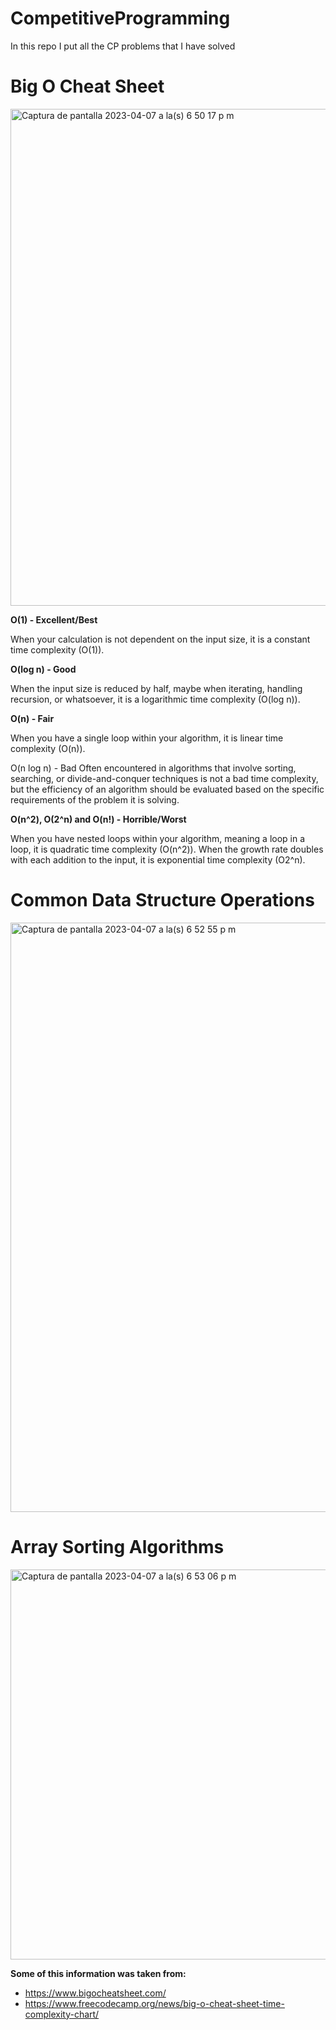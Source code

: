 # CompetitiveProgramming
In this repo I put all the CP problems that I have solved


# Big O Cheat Sheet

<img width="795" alt="Captura de pantalla 2023-04-07 a la(s) 6 50 17 p m" src="https://user-images.githubusercontent.com/73514009/230693401-4ec63e1b-4a06-4fd7-be08-f357a1760111.png">

**O(1) - Excellent/Best**

When your calculation is not dependent on the input size, it is a constant time complexity (O(1)).

**O(log n) - Good**

When the input size is reduced by half, maybe when iterating, handling recursion, or whatsoever, it is a logarithmic time complexity (O(log n)).

**O(n) - Fair**

When you have a single loop within your algorithm, it is linear time complexity (O(n)).

O(n log n) - Bad
Often encountered in algorithms that involve sorting, searching, or divide-and-conquer techniques is not a bad time complexity, but the efficiency of an algorithm should be evaluated based on the specific requirements of the problem it is solving.

**O(n^2), O(2^n) and O(n!) - Horrible/Worst**

When you have nested loops within your algorithm, meaning a loop in a loop, it is quadratic time complexity (O(n^2)). 
When the growth rate doubles with each addition to the input, it is exponential time complexity (O2^n).

# Common Data Structure Operations

<img width="943" alt="Captura de pantalla 2023-04-07 a la(s) 6 52 55 p m" src="https://user-images.githubusercontent.com/73514009/230693774-b6ae0d76-0084-49ad-8652-44a483b7b7a1.png">

# Array Sorting Algorithms

<img width="624" alt="Captura de pantalla 2023-04-07 a la(s) 6 53 06 p m" src="https://user-images.githubusercontent.com/73514009/230693818-cd39ff34-30c9-4bfa-837a-f32388510909.png">

**Some of this information was taken from:**

- https://www.bigocheatsheet.com/
- https://www.freecodecamp.org/news/big-o-cheat-sheet-time-complexity-chart/
